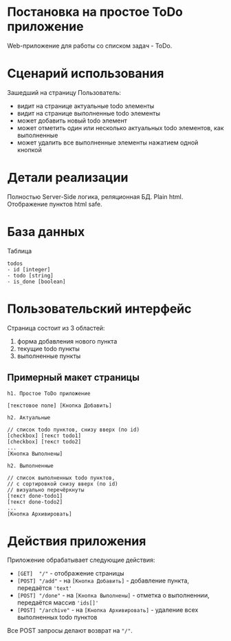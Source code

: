 ﻿Постановка на простое ToDo приложение
=====================================

Web-приложение для работы со списком задач - ToDo.

# Сценарий использования

Зашедший на страницу Пользователь:

 * видит на странице актуальные todo элементы
 * видит на странице выполненные todo элементы
 * может добавить новый todo элемент
 * может отметить один или несколько актуальных todo
элементов, как выполненные
 * может удалить все выполненные элементы нажатием одной кнопкой


# Детали реализации

Полностью Server-Side логика, реляционная БД. Plain html. 
Отображение пунктов html safe.


# База данных

Таблица

    todos
    - id [integer]
    - todo [string]
    - is_done [boolean]

# Пользовательский интерфейс

Страница состоит из 3 областей:

1. форма добавления нового пункта
2. текущие todo пункты
3. выполненные пункты

## Примерный макет страницы

    h1. Простое ToDo приложение

    [текстовое поле] [Кнопка Добавить]

    h2. Актуальные

    // список todo пунктов, снизу вверх (по id)
    [checkbox] [текст todo1]
    [checkbox] [текст todo2]
    ...
    [Кнопка Выполнены]

    h2. Выполненные

    // список выполненных todo пунктов, 
    // с сортировкой снизу вверх (по id)
    // визуально перечёркнуты
    [текст done-todo1]
    [текст done-todo2]
    ...
    [Кнопка Архивировать]


# Действия приложения

Приложение обрабатывает следующие действия:

 * `[GET]  "/"` - отображение страницы
 * `[POST] "/add"` - на `[Кнопка Добавить]` - добавление пункта, передаётся `'text'`
 * `[POST] "/done"` - на `[Кнопка Выполнены]` - отметка о выполненнии, передаётся массив `'ids[]'`
 * `[POST] "/archive"` - на `[Кнопка Архивировать]` - удаление всех выполненных todo пунктов

Все POST запросы делают возврат на `"/"`.
